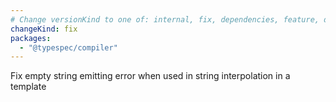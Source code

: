 ```yaml
---
# Change versionKind to one of: internal, fix, dependencies, feature, deprecation, breaking
changeKind: fix
packages:
  - "@typespec/compiler"
---
```


Fix empty string emitting error when used in string interpolation in a template
